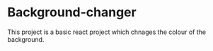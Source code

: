 # Background-changer
This project is a basic react project which chnages the colour of the background.
